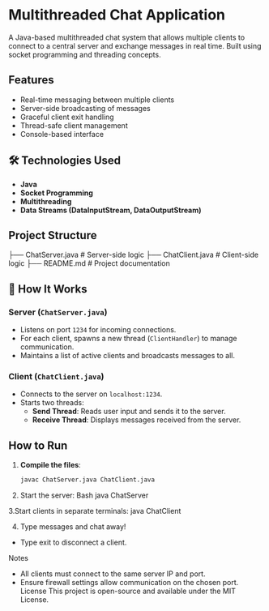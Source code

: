 # Multithreaded Chat Application 

A Java-based multithreaded chat system that allows multiple clients to connect to a central server and exchange messages in real time. Built using socket programming and threading concepts.

##  Features

- Real-time messaging between multiple clients
- Server-side broadcasting of messages
- Graceful client exit handling
- Thread-safe client management
- Console-based interface

## 🛠 Technologies Used

- **Java**
- **Socket Programming**
- **Multithreading**
- **Data Streams (DataInputStream, DataOutputStream)**

##  Project Structure
├── ChatServer.java       # Server-side logic ├── ChatClient.java       # Client-side logic ├── README.md             # Project documentation


## 📡 How It Works

### Server (`ChatServer.java`)
- Listens on port `1234` for incoming connections.
- For each client, spawns a new thread (`ClientHandler`) to manage communication.
- Maintains a list of active clients and broadcasts messages to all.

### Client (`ChatClient.java`)
- Connects to the server on `localhost:1234`.
- Starts two threads:
  - **Send Thread**: Reads user input and sends it to the server.
  - **Receive Thread**: Displays messages received from the server.

##  How to Run

1. **Compile the files**:
   ```bash
   javac ChatServer.java ChatClient.java
2. Start the server:
  Bash
  java ChatServer

3.Start clients in separate terminals:
java ChatClient

4. Type messages and chat away!
- Type exit to disconnect a client.

 Notes
- All clients must connect to the same server IP and port.
- Ensure firewall settings allow communication on the chosen port.
   License
This project is open-source and available under the MIT License.

